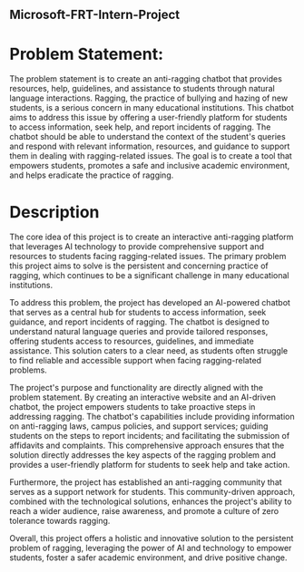## Microsoft-FRT-Intern-Project
# Problem Statement:
The problem statement is to create an anti-ragging chatbot that provides resources, help, guidelines, and assistance to students through natural language interactions. Ragging, the practice of bullying and hazing of new students, is a serious concern in many educational institutions. This chatbot aims to address this issue by offering a user-friendly platform for students to access information, seek help, and report incidents of ragging. The chatbot should be able to understand the context of the student's queries and respond with relevant information, resources, and guidance to support them in dealing with ragging-related issues. The goal is to create a tool that empowers students, promotes a safe and inclusive academic environment, and helps eradicate the practice of ragging.

# Description
The core idea of this project is to create an interactive anti-ragging platform that leverages AI technology to provide comprehensive support and resources to students facing ragging-related issues. The primary problem this project aims to solve is the persistent and concerning practice of ragging, which continues to be a significant challenge in many educational institutions.

To address this problem, the project has developed an AI-powered chatbot that serves as a central hub for students to access information, seek guidance, and report incidents of ragging. The chatbot is designed to understand natural language queries and provide tailored responses, offering students access to resources, guidelines, and immediate assistance. This solution caters to a clear need, as students often struggle to find reliable and accessible support when facing ragging-related problems.

The project's purpose and functionality are directly aligned with the problem statement. By creating an interactive website and an AI-driven chatbot, the project empowers students to take proactive steps in addressing ragging. The chatbot's capabilities include providing information on anti-ragging laws, campus policies, and support services; guiding students on the steps to report incidents; and facilitating the submission of affidavits and complaints. This comprehensive approach ensures that the solution directly addresses the key aspects of the ragging problem and provides a user-friendly platform for students to seek help and take action.

Furthermore, the project has established an anti-ragging community that serves as a support network for students. This community-driven approach, combined with the technological solutions, enhances the project's ability to reach a wider audience, raise awareness, and promote a culture of zero tolerance towards ragging.

Overall, this project offers a holistic and innovative solution to the persistent problem of ragging, leveraging the power of AI and technology to empower students, foster a safer academic environment, and drive positive change.
